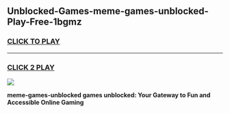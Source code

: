 
## Unblocked-Games-meme-games-unblocked-Play-Free-1bgmz
<h3>
<a href="https://premium76.site?title=meme-games-unblocked&ref=15A">CLICK TO PLAY</a></h3>
<hr>

<h3>
<a href="https://premium76.site?title=meme-games-unblocked&ref=15A">CLICK 2 PLAY</a>
  
</h3>

<a href="https://premium76.site?title=meme-games-unblocked&ref=15A"><img src="https://clearcache.store/games.png"></a>


**meme-games-unblocked games unblocked: Your Gateway to Fun and Accessible Online Gaming**
